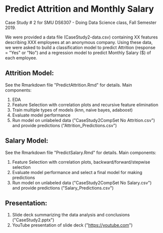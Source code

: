 # Predict Attrition and Monthly Salary

Case Study # 2 for SMU DS6307 - Doing Data Science class, Fall Semester 2019.

We were provided a data file (CaseStudy2-data.csv) containing XX features describing XXX employees at an anonymous company. Using these data, we were asked to build a classification model to predict Attrition (response = "Yes" or "No") and a regression model to predict Monthly Salary ($) of each employee. 

## Attrition Model:
See the Rmarkdown file "PredictAttrition.Rmd" for details. Main components:
1. EDA
2. Feature Selection with correlation plots and recursive feature elimination
3. Train multiple types of models (knn, naive bayes, adaboost)
4. Evaluate model performance
5. Run model on unlabeled data ("CaseStudy2CompSet No Attrition.csv") and provide predictions ("Attrition_Predictions.csv")

## Salary Model:
See the Rmarkdown file "PredictSalary.Rmd" for details. Main components:
1. Feature Selection with correlation plots, backward/forward/stepwise selection
2. Evaluate model performance and select a final model for making predictions
4. Run model on unlabeled data ("CaseStudy2CompSet No Salary.csv") and provide predictions ("Salary_Predictions.csv")

## Presentation:
1. Slide deck summarizing the data analysis and conclusions ("CaseStudy2.pptx")
2. YouTube presentation of slide deck ("https://youtube.com")


